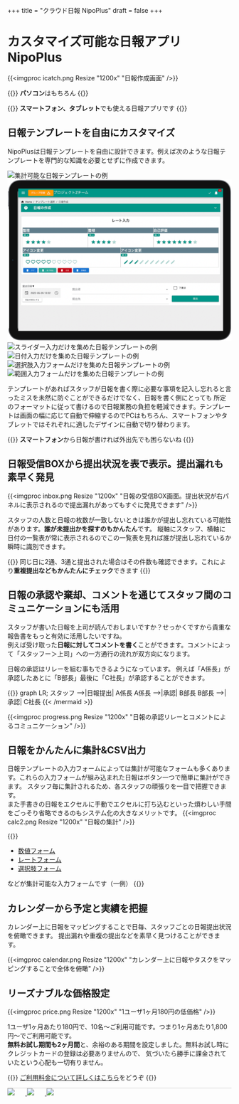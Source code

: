 +++
title = "クラウド日報 NipoPlus"
draft = false
+++

# カスタマイズ可能な日報アプリ NipoPlus

{{<imgproc icatch.png Resize "1200x" "日報作成画面" />}}


{{<alice pos="left" icon="pc">}}
**パソコン**はもちろん
{{</alice>}}

{{<alice pos="right" icon="tablet">}}
**スマートフォン、タブレット**でも使える日報アプリです
{{</alice>}}

## 日報テンプレートを自由にカスタマイズ

NipoPlusは日報テンプレートを自由に設計できます。例えば次のような日報テンプレートを専門的な知識を必要とせずに作成できます。
<div class="css-carousel-slider">
    <div class="slide-wrap-main">
      <div class="slide"><img src="ipad1.png" alt="集計可能な日報テンプレートの例"></div><!-- 最初に表示される画像(*1) -->
    </div>
    <div class="slide-wrap">
      <div class="slide"><img src="ipad2.png" alt="レート入力だけを集めた日報テンプレートの例"></div><!-- スライド画像(*2) -->
      <div class="slide"><img src="ipad3.png" alt="スライダー入力だけを集めた日報テンプレートの例"></div>
      <div class="slide"><img src="ipad4.png" alt="日付入力だけを集めた日報テンプレートの例"></div>
      <div class="slide"><img src="ipad5.png" alt="選択肢入力フォームだけを集めた日報テンプレートの例"></div>
      <div class="slide"><img src="ipad6.png" alt="範囲入力フォームだけを集めた日報テンプレートの例"></div>
    </div>
</div>

テンプレートがあればスタッフが日報を書く際に必要な事項を記入し忘れると言ったミスを未然に防ぐことができるだけでなく、日報を書く側にとっても
所定のフォーマットに従って書けるので日報業務の負担を軽減できます。テンプレートは画面の幅に応じて自動で伸縮するのでPCはもちろん、スマートフォンやタブレットではそれぞれに適したデザインに自動で切り替わります。

{{<alice pos="right" icon="phone">}}
**スマートフォン**から日報が書ければ外出先でも困らないね
{{</alice>}}

## 日報受信BOXから提出状況を表で表示。提出漏れも素早く発見

{{<imgproc inbox.png Resize "1200x" "日報の受信BOX画面。提出状況が右パネルに表示されるので提出漏れがあってもすぐに発見できます" />}}

スタッフの人数と日報の枚数が一致しないときは誰かが提出し忘れている可能性があります。**誰が未提出かを探すのもかんたん**です。
縦軸にスタッフ、横軸に日付の一覧表が常に表示されるのでこの一覧表を見れば誰が提出し忘れているか瞬時に識別できます。

{{<alice pos="right" icon="ok">}}
同じ日に2通、3通と提出された場合はその件数も確認できます。これにより**重複提出などもかんたんにチェック**できます
{{</alice>}}


## 日報の承認や棄却、コメントを通じてスタッフ間のコミュニケーションにも活用

スタッフが書いた日報を上司が読んでおしまいですか？せっかくですから貴重な報告書をもっと有効に活用したいですね。  
例えば受け取った**日報に対してコメントを書く**ことができます。コメントによって「スタッフー＞上司」への一方通行の流れが双方向になります。

日報の承認はリレーを組む事もできるようになっています。
例えば「A係長」が承認したあとに「B部長」最後に「C社長」が承認することができます。

{{<mermaid align="center">}}
graph LR;
  スタッフ -->|日報提出| A係長
  A係長 -->|承認| B部長
  B部長 -->|承認| C社長
{{< /mermaid >}}

{{<imgproc progress.png Resize "1200x" "日報の承認リレーとコメントによるコミュニケーション" />}}

## 日報をかんたんに集計&CSV出力

日報テンプレートの入力フォームによっては集計が可能なフォームも多くあります。これらの入力フォームが組み込まれた日報はボタン一つで簡単に集計ができます。
スタッフ毎に集計されるため、各スタッフの頑張りを一目で把握できます。  
また手書きの日報をエクセルに手動でエクセルに打ち込むといった煩わしい手間をごっそり省略できるのもシステム化の大きなメリットです。
{{<imgproc calc2.png Resize "1200x" "日報の集計" />}}

{{<alice pos="right" icon="here">}}

- [数値フォーム](org/groupsetting/template/math/)
- [レートフォーム](/org/groupsetting/template/rate/)
- [選択肢フォーム](/org/groupsetting/template/select/)

などが集計可能な入力フォームです（一例）
{{</alice>}}

## カレンダーから予定と実績を把握

カレンダー上に日報をマッピングすることで日毎、スタッフごとの日報提出状況を俯瞰できます。
提出漏れや重複の提出などを素早く見つけることができます。

{{<imgproc calendar.png Resize "1200x" "カレンダー上に日報やタスクをマッピングすることで全体を俯瞰" />}}

## リーズナブルな価格設定

{{<imgproc price.png Resize "1200x" "1ユーザ1ヶ月180円の低価格" />}}

1ユーザ1ヶ月あたり180円で、10名〜ご利用可能です。つまり1ヶ月あたり1,800円〜でご利用可能です。  
**無料お試し期間も2ヶ月間**と、余裕のある期間を設定しました。無料お試し時にクレジットカードの登録は必要ありませんので、
気づいたら勝手に課金されていたという心配も一切有りません。

{{<alice pos="right" icon="guide">}}
[ご利用料金について詳しくはこちら](/price)をどうぞ
{{</alice>}}

<!--
集計とは別に、スタッフの活動実績を見ることもできます。

{{<alice pos="right" icon="here">}}
活動実績とは例えば日報を読んだ回数や日報にコメントを書いた回数などです。
{{</alice>}}
-->


<footer class="footline" style="border-top: 1px solid #ccc; margin-top: 10px">
	<a href="https://nipo-plus.web.app/" target="_blank">
		<img src='/images/banner2.png' style="min-width: 40px">
	</a>
	<a href="https://apps.apple.com/jp/app/id1625797169" target="_blank">
		<img src='/images/ios-app.png' style="min-width: 40px">
	</a>
	<a href="https://play.google.com/store/apps/details?id=jp.sndbox.nipoplus" target="_blank">
		<img src='/images/android-app.png' style="min-width: 40px">
	</a>
</footer>
